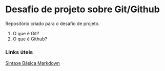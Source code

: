 # Desafio de projeto sobre Git/Github
Repositório criado para o desafio de projeto.

1. O que é Git?
2. O que é Github?

### Links úteis 
[Sintaxe Básica Markdown](https://www.markdownguide.org/basic-syntax/)
